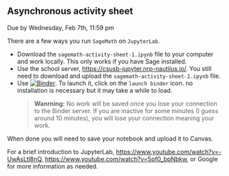 Asynchronous activity sheet 
---
Due by Wednesday, Feb 7th, 11:59 pm

There are a few ways you run ``SageMath`` on ``JupyterLab``.

* Download the ``sagemath-activity-sheet-1.ipynb`` file to your computer and work locally. This only works if you have Sage installed.
* Use the school server, https://csusb-jupyter.nrp-nautilus.io/. You still need to download and upload the ``sagemath-activity-sheet-1.ipynb`` file. 
* Use [![Binder](https://mybinder.org/badge_logo.svg)](https://mybinder.org/v2/gh/youngsuKim-CSUSB/binder-math6110-1.git/HEAD). To launch it, click on the ``launch binder`` icon. no installation is necessary but it may take a while to load. 
    > **Wanrning:** No work will be saved once you lose your connection to the Binder server. If you are inactive for some minutes (I guess around 10 minutes), you will lose your connection meaning your work. 

When done you will need to save your notebook and upload it to Canvas. 

For a brief introduction to JupyterLab, https://www.youtube.com/watch?v=-UwAsLtl8nQ, https://www.youtube.com/watch?v=5pf0_bpNbkw, or Google for more information as needed. 
